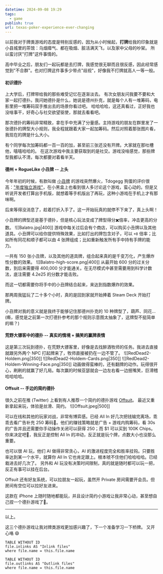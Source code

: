 ```yaml
---
datetime: 2024-09-08 19:29
tags:
  - game
publish: true
url: texas-poker-experience-ever-changing
---
```

以前我对于牌类游戏的态度是特别反感的，因为从小时候起，**打牌**给我的印象就是小县城里的茶馆：乌烟瘴气、都在吸烟、脏活满天飞，以及家中父母的吵架。
所以蛮讨厌"打牌"这件事情的。

高中毕业之后，朋友们一起玩都是去打牌，我感觉很无聊而且很反感，因此经常感觉到"不合群"。也对打牌这件事多少带点"歧视"，好像我不打牌就高人一等一般。

#### 初识德扑
上大学后，打牌带给我的那些难受记忆在逐渐淡去。
有次女朋友问我要不要和大家一起打德扑。我问她德扑是什么，她说是德州扑克，就是每个人有一堆筹码，电影里把一堆筹码双手推出去的场景你看过吧。
哈哈哈哈，这还真看过，正好我也没啥事干，好奇心与社交欲望驱使，那就去看看吧。

那次德扑的筹码非常精致，拿在手中充满了分量感。主持游戏的朋友在群里发了一张德扑的牌型大小规则，我全程就跟着大家一起加筹码。然后对照着那张图片看，我现在的牌是什么大小。

有个同学每次加筹码都一百一百的加，甚至前三张还没有开牌。大家就在那吐槽他，嘻嘻哈哈的。
在这次游戏中我主要获取到的是社交。游戏没啥感觉，那些牌型我都认不清，每次都要对着看半天。

#### 德州 + RogueLike 小丑牌 -- 上头
今年年初的时候，有款叫做 [小丑牌](https://store.steampowered.com/app/2379780/Balatro/?l=schinese) 的游戏突然爆火，Tdogegg 狗蛋的评价很高：["年度独立游戏"](https://www.youtube.com/watch?v=wAowXcd4ox8)，在小黑盒上也看到很人多讨论这个游戏，蛮心动的。但是又听说开发者打算出手机版，就想着等手机版出了再玩，这种小游戏在手机上才有那味啊。

后来等得没消息了，趁着打折入手了。这一开始玩真的就停不下来了，真上头啊！

小丑牌的牌型还是基于德扑，但是核心玩法变成了牌型得分✖️倍率，冲击更高的分数。
![[Balatro.jpg|400]]
游戏中每关过后会有个商店，可以购买小丑牌以及其他道具。小丑牌可以给你提供特殊效果，比如打出的牌包含对子，可以 `+8` 倍率；比如所有同花和顺子都可以由 4 张牌组成；比如重新触发所有手中持有手牌的能力。

一共有 150 张小丑牌，以及其他的道具牌，组合起来真的是千变万化，产生爆炸性分数的效果。
![[Balatro-high-score.png|400]]
从最开始 600 分的过关分数，到后来需要得 400,000 分才能通关。在无尽模式中甚至需要用到科学计数法，底注需要 4.2e25 的分数才能击败。

而这一切都需要你将手中的小丑牌结合起来，来达到指数爆炸的效果。

那两周我猛玩了二十多个小时，真的是回到家就开始捧着 Steam Deck 开始打牌。

小丑牌对我的意义就是我终于能够记住那德州扑克的 10 种牌型了，葫芦、同花...(嘶，感觉是之前第一次打德扑参考的那个规则示意图太抽象了，这牌型不挺简单的嘛？)

#### 荒野大镖客中的德扑 -- 真实的情境 + 搞笑的赢牌表情
这是第三次玩到德扑，在荒野大镖客里，好像是去找醉酒牧师的任务。我进去直接就跟另外两个 NPC 打起牌来了，牧师直接被扔在一边不管了。
![[RedDead2-Holdem.png|350]]
![[RedDead2-Holdem-Cards.png|350]]
![[RedDead2-Holdem-Winning-Face.png|350]]
动画做得蛮棒的，还有翻牌的动作。玩得很开心，刷刷的就赢了好几局。每次赢的时候亚瑟就会一边左右看一边抿嘴笑，巨滑稽哈哈哈哈。

#### Offsuit -- 手边的简约德扑
很久之前在推 (Twitter) 上看到有人推荐一个简约的德扑游戏 [Offsuit](https://offsuit.app/)。
最近又重新拿起来玩，体验是丝滑、简约。
![[Offsuit.jpeg|500]]

可以在线和其他的玩家对战，非常有博弈感。已经 All In 好几次把钱输完离场，乖乖去看广告补充 250 筹码🤣。他们的赚钱策略就是广告 + 游戏内购筹码，看 30s 的广告并且还需要你手动操作关闭可以获得 250；而 $1 可以买到 100K Chips。你来决定吧🫠，我反正是控制 All In 的冲动，反正就是玩个牌，点数大小也没那么重要。

也可以很 AI 玩，他们 AI 做得非常贪心，AI 的激进程度完全和胜率挂钩。只要胜率达到某一个水平，就算你 All In 它也肯定跟上。根本唬不住他们哈哈哈哈。已经栽进去好几次了。
另外和 AI 玩没有决策时间限制，真的就是随时都可以玩一把，反正有事可以挂在后台。

Offsuit 还有好友系统，可以拉朋友一起玩，虽然开 Private 房间需要开会员。但房间有空位可以拉好友进来。

这款在 iPhone 上随时随地都能玩，并且设计简约小游戏让我非常心动，甚至想自己捏一个德扑游戏了🫣。

---
以上。

这三个德扑游戏让我对牌类游戏更加感兴趣了，下一个准备学习一下桥牌。
又开心咯 😄

```dataview
TABLE WITHOUT ID
file.inlinks AS "Inlink files"
where file.name = this.file.name
```
```dataview
TABLE WITHOUT ID
file.outlinks AS "Outlink files"
where file.name = this.file.name
```